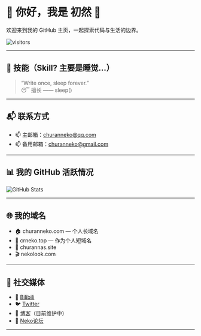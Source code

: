 # 🌸 你好，我是 初然 👋

欢迎来到我的 GitHub 主页，一起探索代码与生活的边界。

![visitors](https://visitor-badge.laobi.icu/badge?page_id=ChuranNeko)

---

## 🚀 技能（Skill? 主要是睡觉...）

> “Write once, sleep forever.”  
😴 擅长 —— sleep()

---

## 📬 联系方式

- 📫 主邮箱：[churanneko@qq.com](mailto:churanneko@qq.com)
- 📫 备用邮箱：[churanneko@gmail.com](mailto:churanneko@gmail.com)

---

## 📊 我的 GitHub 活跃情况

![GitHub Stats](https://github-readme-stats.vercel.app/api?username=ChuranNeko&show_icons=true&count_private=true&hide_title=true)

---

## 🌐 我的域名

- 🏠 churanneko.com — 个人长域名
- 🌸 crneko.top — 作为个人短域名
- 🧪 churannas.site
- 🎬 nekolook.com

---

## 🔗 社交媒体

- 🎥 [Bilibili](https://space.bilibili.com/443211409)
- 🐦 [Twitter](https://twitter.com/ocean_bili)
- 📝 [博客](https://blog.churanneko.com)（目前维护中）
- 💬 [Neko论坛](https://bbs.churanneko.com)

---
